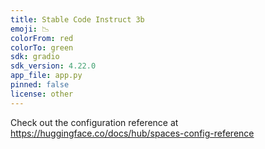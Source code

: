 ```yaml
---
title: Stable Code Instruct 3b
emoji: 📉
colorFrom: red
colorTo: green
sdk: gradio
sdk_version: 4.22.0
app_file: app.py
pinned: false
license: other
---
```


Check out the configuration reference at https://huggingface.co/docs/hub/spaces-config-reference
